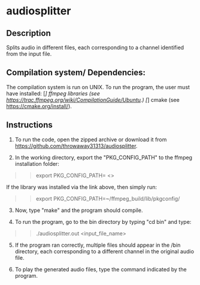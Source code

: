 # audiosplitter

## Description
Splits audio in different files, each corresponding to a channel identified from the input file.


## Compilation system/ Dependencies:

The compilation system is run on UNIX. To run the program, the user must have installed:
[*] ffmpeg libraries (see https://trac.ffmpeg.org/wiki/CompilationGuide/Ubuntu.) 
[*] cmake (see https://cmake.org/install/).

## Instructions

1) To run the code, open the zipped archive or download it from https://github.com/throwaway31313/audiosplitter.

2) In the working directory, export the "PKG_CONFIG_PATH" to the ffmpeg installation folder:

>> export PKG_CONFIG_PATH= <<DIRECTORY>>

If the library was installed via the link above, then simply run:

>> export PKG_CONFIG_PATH=~/ffmpeg_build/lib/pkgconfig/

3) Now, type "make" and the program should compile.

4) To run the program, go to the bin directory by typing "cd bin" and type:

>> ./audiosplitter.out <input_file_name>

5) If the program ran correctly, multiple files should appear in the /bin directory,
each corresponding to a different channel in the original audio file.

6) To play the generated audio files, type the command indicated by the program.
